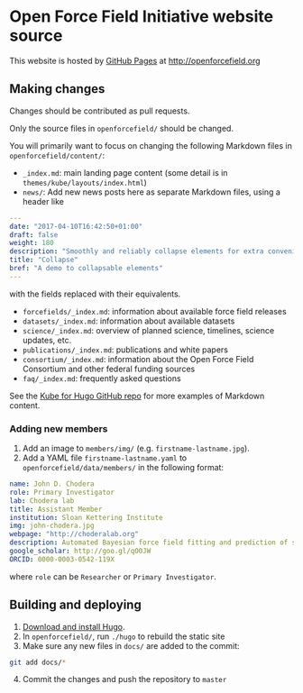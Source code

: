 # Open Force Field Initiative website source

This website is hosted by [GitHub Pages](https://pages.github.com/) at http://openforcefield.org

## Making changes

Changes should be contributed as pull requests.

Only the source files in `openforcefield/` should be changed.

You will primarily want to focus on changing the following Markdown files in `openforcefield/content/`:
* `_index.md`: main landing page content (some detail is in `themes/kube/layouts/index.html`)
* `news/`: Add new news posts here as separate Markdown files, using a header like
```yaml
---
date: "2017-04-10T16:42:50+01:00"
draft: false
weight: 180
description: "Smoothly and reliably collapse elements for extra convenience"
title: "Collapse"
bref: "A demo to collapsable elements"
---
```
with the fields replaced with their equivalents.
* `forcefields/_index.md`: information about available force field releases
* `datasets/_index.md`: information about available datasets
* `science/_index.md`: overview of planned science, timelines, science updates, etc.
* `publications/_index.md`: publications and white papers
* `consortium/_index.md`: information about the Open Force Field Consortium and other federal funding sources
* `faq/_index.md`: frequently asked questions

See the [Kube for Hugo GitHub repo](https://github.com/jeblister/kube) for more examples of Markdown content.

### Adding new members

1. Add an image to `members/img/` (e.g. `firstname-lastname.jpg`).
2. Add a YAML file `firstname-lastname.yaml` to `openforcefield/data/members/` in the following format:
```YAML
name: John D. Chodera
role: Primary Investigator
lab: Chodera lab
title: Assistant Member
institution: Sloan Kettering Institute
img: john-chodera.jpg
webpage: "http://choderalab.org"
description: Automated Bayesian force field fitting and prediction of systematic error
google_scholar: http://goo.gl/qO0JW
ORCID: 0000-0003-0542-119X
```
where `role` can be `Researcher` or `Primary Investigator`.

## Building and deploying

1. [Download and install Hugo](https://gohugo.io/getting-started/installing/).
2. In `openforcefield/`, run `./hugo` to rebuild the static site
3. Make sure any new files in `docs/` are added to the commit:
```bash
git add docs/*
```
4. Commit the changes and push the repository to `master`
